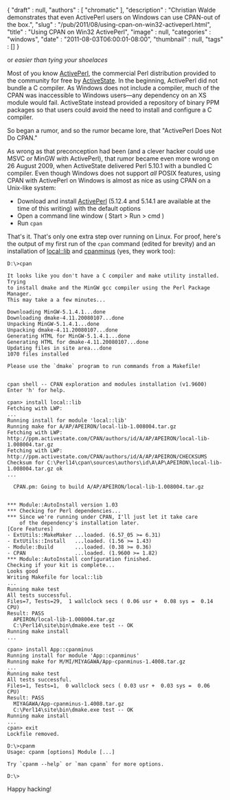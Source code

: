 {
   "draft" : null,
   "authors" : [
      "chromatic"
   ],
   "description" : "Christian Walde demonstrates that even ActivePerl users on Windows can use CPAN-out of the box.",
   "slug" : "/pub/2011/08/using-cpan-on-win32-activeperl.html",
   "title" : "Using CPAN on Win32 ActivePerl",
   "image" : null,
   "categories" : "windows",
   "date" : "2011-08-03T06:00:01-08:00",
   "thumbnail" : null,
   "tags" : []
}



or *easier than tying your shoelaces*

Most of you know [ActivePerl](http://www.activestate.com/activeperl), the commercial Perl distribution provided to the community for free by [ActiveState](http://www.activestate.com/). In the beginning, ActivePerl did not bundle a C compiler. As Windows does not include a compiler, much of the CPAN was inaccessible to Windows users—any dependency on an XS module would fail. ActiveState instead provided a repository of binary PPM packages so that users could avoid the need to install and configure a C compiler.

So began a rumor, and so the rumor became lore, that "ActivePerl Does Not Do CPAN."

As wrong as that preconception had been (and a clever hacker could use MSVC or MinGW with ActivePerl), that rumor became even more wrong on 26 August 2009, when ActiveState delivered Perl 5.10.1 with a bundled C compiler. Even though Windows does not support *all* POSIX features, using CPAN with ActivePerl on Windows is almost as nice as using CPAN on a Unix-like system:

-   Download and install [ActivePerl](http://www.activestate.com/activeperl/downloads) (5.12.4 and 5.14.1 are available at the time of this writing) with the default options
-   Open a command line window ( Start &gt; Run &gt; cmd )
-   Run `cpan`

That's it. That's only one extra step over running on Linux. For proof, here's the output of my first run of the `cpan` command (edited for brevity) and an installation of [local::lib](https://metacpan.org/pod/local::lib) and [cpanminus](https://metacpan.org/pod/App::cpanminus) (yes, they work too):

    D:\>cpan

    It looks like you don't have a C compiler and make utility installed.  Trying
    to install dmake and the MinGW gcc compiler using the Perl Package Manager.
    This may take a a few minutes...

    Downloading MinGW-5.1.4.1...done
    Downloading dmake-4.11.20080107...done
    Unpacking MinGW-5.1.4.1...done
    Unpacking dmake-4.11.20080107...done
    Generating HTML for MinGW-5.1.4.1...done
    Generating HTML for dmake-4.11.20080107...done
    Updating files in site area...done
    1070 files installed

    Please use the `dmake` program to run commands from a Makefile!


    cpan shell -- CPAN exploration and modules installation (v1.9600)
    Enter 'h' for help.

    cpan> install local::lib
    Fetching with LWP:
    ...
    Running install for module 'local::lib'
    Running make for A/AP/APEIRON/local-lib-1.008004.tar.gz
    Fetching with LWP:
    http://ppm.activestate.com/CPAN/authors/id/A/AP/APEIRON/local-lib-1.008004.tar.gz
    Fetching with LWP:
    http://ppm.activestate.com/CPAN/authors/id/A/AP/APEIRON/CHECKSUMS
    Checksum for C:\Perl14\cpan\sources\authors\id\A\AP\APEIRON\local-lib-1.008004.tar.gz ok
    ...

      CPAN.pm: Going to build A/AP/APEIRON/local-lib-1.008004.tar.gz


    *** Module::AutoInstall version 1.03
    *** Checking for Perl dependencies...
    *** Since we're running under CPAN, I'll just let it take care
        of the dependency's installation later.
    [Core Features]
    - ExtUtils::MakeMaker ...loaded. (6.57_05 >= 6.31)
    - ExtUtils::Install   ...loaded. (1.56 >= 1.43)
    - Module::Build       ...loaded. (0.38 >= 0.36)
    - CPAN                ...loaded. (1.9600 >= 1.82)
    *** Module::AutoInstall configuration finished.
    Checking if your kit is complete...
    Looks good
    Writing Makefile for local::lib
    ...
    Running make test
    All tests successful.
    Files=7, Tests=29,  1 wallclock secs ( 0.06 usr +  0.08 sys =  0.14 CPU)
    Result: PASS
      APEIRON/local-lib-1.008004.tar.gz
      C:\Perl14\site\bin\dmake.exe test -- OK
    Running make install
    ...

    cpan> install App::cpanminus
    Running install for module 'App::cpanminus'
    Running make for M/MI/MIYAGAWA/App-cpanminus-1.4008.tar.gz
    ...
    Running make test
    All tests successful.
    Files=1, Tests=1,  0 wallclock secs ( 0.03 usr +  0.03 sys =  0.06 CPU)
    Result: PASS
      MIYAGAWA/App-cpanminus-1.4008.tar.gz
      C:\Perl14\site\bin\dmake.exe test -- OK
    Running make install
    ...
    cpan> exit
    Lockfile removed.

    D:\>cpanm
    Usage: cpanm [options] Module [...]

    Try `cpanm --help` or `man cpanm` for more options.

    D:\>

Happy hacking!
